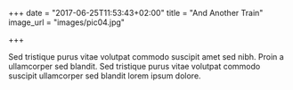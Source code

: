 +++
date = "2017-06-25T11:53:43+02:00"
title = "And Another Train"
image_url = "images/pic04.jpg"

+++

Sed tristique purus vitae volutpat commodo suscipit amet sed nibh. Proin a ullamcorper sed blandit. Sed tristique purus vitae volutpat commodo suscipit ullamcorper sed blandit lorem ipsum dolore.

